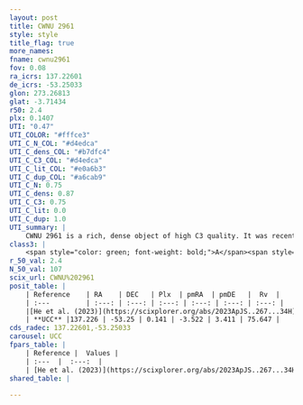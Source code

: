 ```yaml
---
layout: post
title: CWNU 2961
style: style
title_flag: true
more_names: 
fname: cwnu2961
fov: 0.08
ra_icrs: 137.22601
de_icrs: -53.25033
glon: 273.26813
glat: -3.71434
r50: 2.4
plx: 0.1407
UTI: "0.47"
UTI_COLOR: "#fffce3"
UTI_C_N_COL: "#d4edca"
UTI_C_dens_COL: "#b7dfc4"
UTI_C_C3_COL: "#d4edca"
UTI_C_lit_COL: "#e0a6b3"
UTI_C_dup_COL: "#a6cab9"
UTI_C_N: 0.75
UTI_C_dens: 0.87
UTI_C_C3: 0.75
UTI_C_lit: 0.0
UTI_C_dup: 1.0
UTI_summary: |
    CWNU 2961 is a rich, dense object of high C3 quality. It was recently reported in the literature.
class3: |
    <span style="color: green; font-weight: bold;">A</span><span style="color: #FFC300; font-weight: bold;">B</span>
r_50_val: 2.4
N_50_val: 107
scix_url: CWNU%202961
posit_table: |
    | Reference    | RA    | DEC   | Plx  | pmRA  | pmDE   |  Rv  |
    | :---         | :---: | :---: | :---: | :---: | :---: | :---: |
    |[He et al. (2023)](https://scixplorer.org/abs/2023ApJS..267...34H) | 137.227 | -53.249 | 0.138 | -3.522 | 3.415 | -- |
    | **UCC** |137.226 | -53.25 | 0.141 | -3.522 | 3.411 | 75.647 | 
cds_radec: 137.22601,-53.25033
carousel: UCC
fpars_table: |
    | Reference |  Values |
    | :---  |  :---:  |
    | [He et al. (2023)](https://scixplorer.org/abs/2023ApJS..267...34H) | `A0=1.05, m-M=13.45, logA=9.5` |
shared_table: |
    
---
```

